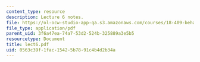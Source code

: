 ```yaml
---
content_type: resource
description: Lecture 6 notes.
file: https://ol-ocw-studio-app-qa.s3.amazonaws.com/courses/18-409-behavior-of-algorithms-spring-2002/0563c39f1fac15425b7891c4b4d2b34a_lect6.pdf
file_type: application/pdf
parent_uid: 3f6a47ea-74a7-53d2-524b-325889a3e5b5
resourcetype: Document
title: lect6.pdf
uid: 0563c39f-1fac-1542-5b78-91c4b4d2b34a
---
```


